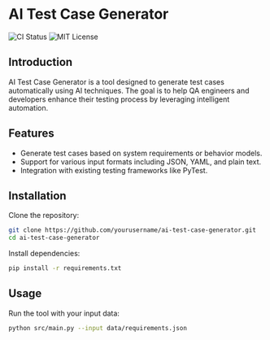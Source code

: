 # AI Test Case Generator

![CI Status](https://github.com/jpequeno96/ai-test-case-generator/workflows/CI/badge.svg)
![MIT License](https://img.shields.io/badge/license-MIT-blue.svg)

## Introduction

AI Test Case Generator is a tool designed to generate test cases automatically using AI techniques. 
The goal is to help QA engineers and developers enhance their testing process by leveraging intelligent automation.

## Features

- Generate test cases based on system requirements or behavior models.
- Support for various input formats including JSON, YAML, and plain text.
- Integration with existing testing frameworks like PyTest.

## Installation

Clone the repository:

```bash
git clone https://github.com/yourusername/ai-test-case-generator.git
cd ai-test-case-generator
```

Install dependencies:

```bash
pip install -r requirements.txt
```

## Usage

Run the tool with your input data:

```bash
python src/main.py --input data/requirements.json
```
